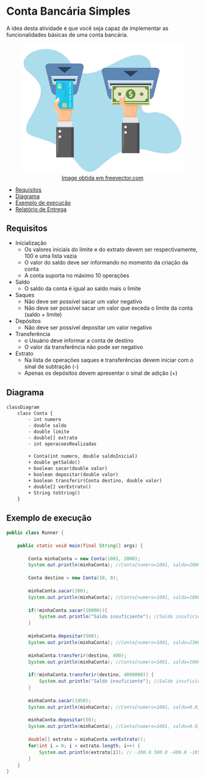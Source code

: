 # Conta Bancária Simples

A idea desta atividade é que você seja capaz de implementar as funcionalidades
básicas de uma conta bancária.

<figure>
  <img src="contabancaria.jpg" alt="ilustração de operações típicas de contas bancárias">
  <figcaption style="text-align: center"><a href="https://www.freevector.com/free-iconic-atm-vectors-25886">Image obtida em freevector.com</a></figcaption>
</figure>


- [Requisitos](#requisitos)
- [Diagrama](#diagrama)
- [Exemplo de execução](#exemplo-de-execução)
- [Relatório de Entrega](#relatório-de-entrega)


## Requisitos

- Inicialização
  - Os valores iniciais do limite e do extrato devem ser respectivamente, 100 e uma lista vazia
  - O valor do saldo deve ser informando no momento da criação da conta
  - A conta suporta no máximo 10 operações
- Saldo
  - O saldo da conta é igual ao saldo mais o limite
- Saques
  - Não deve ser possível sacar um valor negativo
  - Não deve ser possível sacar um valor que exceda o limite da conta (saldo + limite)
- Depósitos
  - Não deve ser possível depositar um valor negativo
- Transferência
  - o Usuário deve informar a conta de destino
  - O valor da transferência não pode ser negativo
- Extrato
  - Na lista de operações saques e transferências devem iniciar com o sinal de subtração (-)
  - Apenas os depósitos devem apresentar o sinal de adição (+)
  

## Diagrama

```mermaid
classDiagram
    class Conta {
        - int numero
        - double saldo
        - double limite
        - double[] extrato
        - int operacoesRealizadas

        + Conta(int numero, double saldoInicial)
        + double getSaldo()
        + boolean sacar(double valor)
        + boolean depositar(double valor)
        + boolean transferir(Conta destino, double valor)
        + double[] verExtrato()
        + String toString()
    }
```

## Exemplo de execução 

```java
public class Runner {

    public static void main(final String[] args) {

        Conta minhaConta = new Conta(1001, 2000);
        System.out.println(minhaConta); //Conta{numero=1001, saldo=2000.0, limite=100.0}

        Conta destino = new Conta(10, 0);

        minhaConta.sacar(200);
        System.out.println(minhaConta); //Conta{numero=1001, saldo=1800.0, limite=100.0}

        if(!minhaConta.sacar(10000)){
            System.out.println("Saldo insuficiente"); //Saldo insuficiente
        }

        minhaConta.depositar(500);
        System.out.println(minhaConta); //Conta{numero=1001, saldo=2300.0, limite=100.0}

        minhaConta.transferir(destino, 400);
        System.out.println(minhaConta); //Conta{numero=1001, saldo=1900.0, limite=100.0}

        if(!minhaConta.transferir(destino, 4000000)) {
            System.out.println("Saldo insuficiente"); //Saldo insuficiente
        }

        minhaConta.sacar(1950);
        System.out.println(minhaConta); //Conta{numero=1001, saldo=0.0, limite=50.0}

        minhaConta.depositar(50);
        System.out.println(minhaConta); //Conta{numero=1001, saldo=0.0, limite=100.0}

        double[] extrato = minhaConta.verExtrato();
        for(int i = 0; i < extrato.length; i++) {
            System.out.println(extrato[i]); // -200.0 500.0 -400.0 -1950.0 50.0
        }
    }
}
```